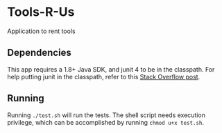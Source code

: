 # Tools-R-Us
Application to rent tools

## Dependencies
This app requires a 1.8+ Java SDK, and junit 4 to be in the classpath. For help putting junit in the classpath, refer to this [Stack Overflow post](https://stackoverflow.com/questions/21369953/need-help-installing-junit-on-mac-how-to-add-junit-to-path-environmental-variabl?utm_medium=organic&utm_source=google_rich_qa&utm_campaign=google_rich_qa). 

## Running
Running `./test.sh` will run the tests. The shell script needs execution privilege, which can be accomplished by running `chmod u+x test.sh`.
